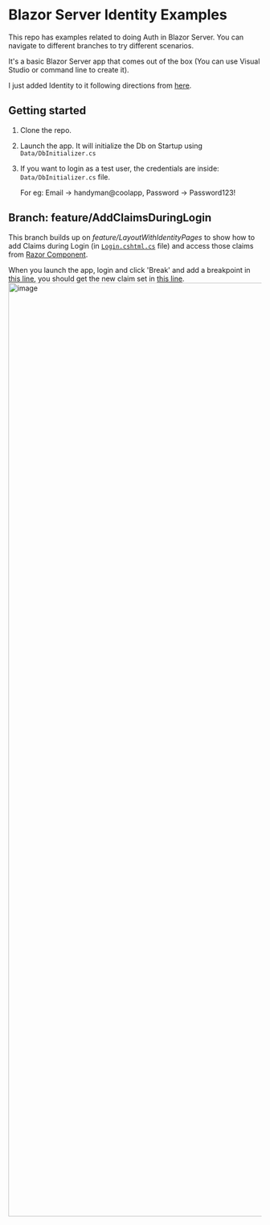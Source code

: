 # Blazor Server Identity Examples
This repo has examples related to doing Auth in Blazor Server.
You can navigate to different branches to try different scenarios.

It's a basic Blazor Server app that comes out of the box (You can use Visual Studio or command line to create it).

I just added Identity to it following directions from [here](https://learn.microsoft.com/en-us/aspnet/core/security/authentication/scaffold-identity?view=aspnetcore-7.0&tabs=visual-studio#scaffold-identity-into-a-blazor-server-project).

## Getting started
1. Clone the repo.
2. Launch the app. It will initialize the Db on Startup using `Data/DbInitializer.cs`
4. If you want to login as a test user, the credentials are inside: `Data/DbInitializer.cs` file. 
   
   For eg: Email -> handyman@coolapp, Password -> Password123!
   
## Branch: feature/AddClaimsDuringLogin
This branch builds up on _feature/LayoutWithIdentityPages_ to show how to add Claims during Login (in [`Login.cshtml.cs`](https://github.com/akhanalcs/blazor-server-auth/blob/07781afdb20689548ba6e7e04b8eb943c810ebc6/src/HMT.Web.Server/Areas/Identity/Pages/Account/Login.cshtml.cs#L129) file) and access those claims from [Razor Component](https://github.com/akhanalcs/blazor-server-auth/blob/07781afdb20689548ba6e7e04b8eb943c810ebc6/src/HMT.Web.Server/Areas/Identity/Components/TakeABreak.razor#L15).

When you launch the app, login and click 'Break' and add a breakpoint in [this line](https://github.com/akhanalcs/blazor-server-auth/blob/07781afdb20689548ba6e7e04b8eb943c810ebc6/src/HMT.Web.Server/Areas/Identity/Components/TakeABreak.razor#L15), you should get the new claim set in [this line](https://github.com/akhanalcs/blazor-server-auth/blob/07781afdb20689548ba6e7e04b8eb943c810ebc6/src/HMT.Web.Server/Areas/Identity/Pages/Account/Login.cshtml.cs#L129).
<img width="1856" alt="image" src="https://user-images.githubusercontent.com/30603497/217914365-10413758-780f-4c46-94a3-1783f2ade15a.png">
